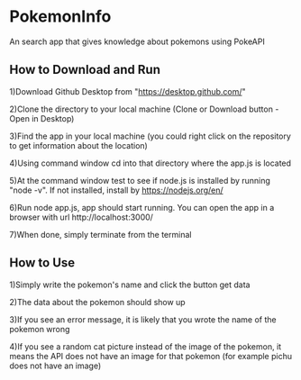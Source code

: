 # PokemonInfo
An search app that gives knowledge about pokemons using PokeAPI

<h2>How to Download and Run</h2>

1)Download Github Desktop from "https://desktop.github.com/"

2)Clone the directory to your local machine (Clone or Download button - Open in Desktop)

3)Find the app in your local machine (you could right click on the repository to get information about the location)

4)Using command window cd into that directory where the app.js is located

5)At the command window test to see if node.js is installed by running "node -v". If not installed, install by https://nodejs.org/en/

6)Run node app.js, app should start running. You can open the app in a browser with url http://localhost:3000/

7)When done, simply terminate from the terminal

<h2>How to Use</h2>

1)Simply write the pokemon's name and click the button get data

2)The data about the pokemon should show up

3)If you see an error message, it is likely that you wrote the name of the pokemon wrong

4)If you see a random cat picture instead of the image of the pokemon, it means the API does not have an image for that pokemon (for example pichu does not have an image)
